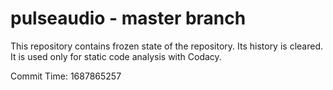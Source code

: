 # pulseaudio - master branch

This repository contains frozen state of the repository.
Its history is cleared. It is used only for static code
analysis with Codacy.

Commit Time: 1687865257